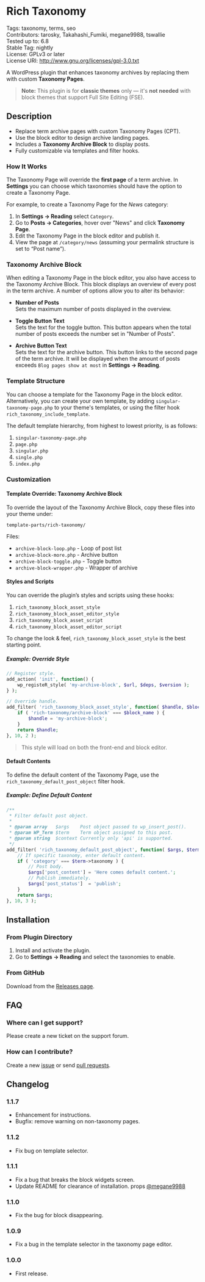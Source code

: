 # Rich Taxonomy

Tags: taxonomy, terms, seo  
Contributors: tarosky, Takahashi_Fumiki, megane9988, tswallie  
Tested up to: 6.8  
Stable Tag: nightly  
License: GPLv3 or later  
License URI: http://www.gnu.org/licenses/gpl-3.0.txt

A WordPress plugin that enhances taxonomy archives by replacing them with custom **Taxonomy Pages**.  
> **Note:** This plugin is for **classic themes** only — it's **not needed** with block themes that support Full Site Editing (FSE).

## Description 

- Replace term archive pages with custom Taxonomy Pages (CPT).
- Use the block editor to design archive landing pages.
- Includes a **Taxonomy Archive Block** to display posts.
- Fully customizable via templates and filter hooks.

### How It Works

The Taxonomy Page will override the **first page** of a term archive. In **Settings** you can choose which taxonomies should have the option to create a Taxonomy Page.

For example, to create a Taxonomy Page for the *News* category:

1. In **Settings → Reading** select `Category`.
2. Go to **Posts → Categories**, hover over "News" and click **Taxonomy Page**.
3. Edit the Taxonomy Page in the block editor and publish it.
4. View the page at `/category/news` (assuming your permalink structure is set to “Post name”).

### Taxonomy Archive Block

When editing a Taxonomy Page in the block editor, you also have access to the Taxonomy Archive Block. This block displays an overview of every post in the term archive. A number of options allow you to alter its behavior:

- **Number of Posts**  
Sets the maximum number of posts displayed in the overview.

- **Toggle Button Text**  
Sets the text for the toggle button. This button appears when the total number of posts exceeds the number set in "Number of Posts".

- **Archive Button Text**  
Sets the text for the archive button. This button links to the second page of the term archive. It will be displayed when the amount of posts exceeds `Blog pages show at most` in **Settings → Reading**.

### Template Structure

You can choose a template for the Taxonomy Page in the block editor. Alternatively, you can create your own template, by adding `singular-taxonomy-page.php` to your theme's templates, or using the filter hook `rich_taxonomy_include_template`.

The default template hierarchy, from highest to lowest priority, is as follows:

1. `singular-taxonomy-page.php`
2. `page.php`
3. `singular.php`
4. `single.php`
5. `index.php`

### Customization

#### Template Override: Taxonomy Archive Block

To override the layout of the Taxonomy Archive Block, copy these files into your theme under:

```
template-parts/rich-taxonomy/
```

Files:

- `archive-block-loop.php` - Loop of post list
- `archive-block-more.php` - Archive button
- `archive-block-toggle.php` - Toggle button
- `archive-block-wrapper.php` - Wrapper of archive

#### Styles and Scripts

You can override the plugin’s styles and scripts using these hooks:

1. `rich_taxonomy_block_asset_style`
2. `rich_taxonomy_block_asset_editor_style`
3. `rich_taxonomy_block_asset_script`
4. `rich_taxonomy_block_asset_editor_script`

To change the look & feel, `rich_taxonomy_block_asset_style` is the best starting point.

##### Example: Override Style

```php
// Register style.
add_action( 'init', function() {
    wp_registeR_style( 'my-archive-block', $url, $deps, $version );
} );

// Override handle.
add_filter( 'rich_taxonomy_block_asset_style', function( $handle, $block_name ) {
    if ( 'rich-taxonomy/archive-block' === $block_name ) {
        $handle = 'my-archive-block';
    }
    return $handle;
}, 10, 2 );
```

> This style will load on both the front-end and block editor.

#### Default Contents

To define the default content of the Taxonomy Page, use the `rich_taxonomy_default_post_object` filter hook.

##### Example: Define Default Content

```php
/**
 * Filter default post object.
 *
 * @param array   $args    Post object passed to wp_insert_post().
 * @param WP_Term $term    Term object assigned to this post.
 * @param string  $context Currently only 'api' is supported.
 */ 
add_filter( 'rich_taxonomy_default_post_object', function( $args, $term, $context ) {
    // If specific taxonomy, enter default content.
    if ( 'category' === $term->taxonomy ) {
        // Post body.
        $args['post_content'] = 'Here comes default content.';
        // Publish immediately.
        $args['post_status']  = 'publish';
    }
    return $args;
}, 10, 3 );
```

## Installation

### From Plugin Directory

1. Install and activate the plugin.
2. Go to **Settings → Reading** and select the taxonomies to enable.

### From GitHub

Download from the [Releases page](https://github.com/tarosky/rich-taxonomy/releases).

## FAQ

### Where can I get support?

Please create a new ticket on the support forum.

### How can I contribute?

Create a new [issue](https://github.com/tarosky/rich-taxonomy/issues) or send [pull requests](https://github.com/tarosky/rich-taxonomy/pulls).

## Changelog

### 1.1.7

* Enhancement for instructions.
* Bugfix: remove warning on non-taxonomy pages.

### 1.1.2

* Fix bug on template selector.

### 1.1.1

* Fix a bug that breaks the block widgets screen.
* Update README for clearance of installation. props [@megane9988](https://profiles.wordpress.org/megane9988/)

### 1.1.0

* Fix the bug for block disappearing.

### 1.0.9

* Fix a bug in the template selector in the taxonomy page editor.

### 1.0.0

* First release.
